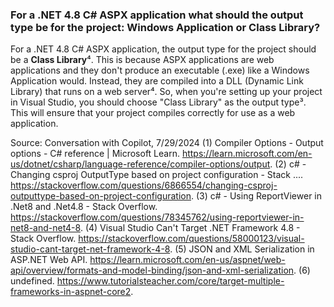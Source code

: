 ### For a .NET 4.8 C# ASPX application what should the output type be for the project: Windows Application or Class Library?

For a .NET 4.8 C# ASPX application, the output type for the project should be a **Class Library**⁴. This is because ASPX applications are web applications and they don't produce an executable (.exe) like a Windows Application would. Instead, they are compiled into a DLL (Dynamic Link Library) that runs on a web server⁴. So, when you're setting up your project in Visual Studio, you should choose "Class Library" as the output type³. This will ensure that your project compiles correctly for use as a web application.

Source: Conversation with Copilot, 7/29/2024
(1) Compiler Options - Output options - C# reference | Microsoft Learn. https://learn.microsoft.com/en-us/dotnet/csharp/language-reference/compiler-options/output.
(2) c# - Changing csproj OutputType based on project configuration - Stack .... https://stackoverflow.com/questions/6866554/changing-csproj-outputtype-based-on-project-configuration.
(3) c# - Using ReportViewer in .Net8 and .Net4.8 - Stack Overflow. https://stackoverflow.com/questions/78345762/using-reportviewer-in-net8-and-net4-8.
(4) Visual Studio Can't Target .NET Framework 4.8 - Stack Overflow. https://stackoverflow.com/questions/58000123/visual-studio-cant-target-net-framework-4-8.
(5) JSON and XML Serialization in ASP.NET Web API. https://learn.microsoft.com/en-us/aspnet/web-api/overview/formats-and-model-binding/json-and-xml-serialization.
(6) undefined. https://www.tutorialsteacher.com/core/target-multiple-frameworks-in-aspnet-core2.
